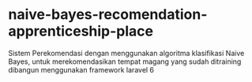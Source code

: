 # naive-bayes-recomendation-apprenticeship-place

Sistem Perekomendasi dengan menggunakan algoritma klasifikasi Naive Bayes, untuk merekomendasikan tempat magang yang sudah ditraining dibangun menggunakan framework laravel 6
